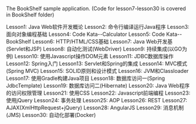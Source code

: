 The BookShelf sample application. (Code for lesson7-lesson30 is covered in BookShelf folder)

Lesson1: Java Web软件开发概论
Lesson2: 命令行编译运行Java程序
Lesson3: 面向对象编程基础
Lesson4: Code Kata--Calculator
Lesson5: Code Kata--BookShelf
Lesson6: HTTP/HTML/CSS基础
Lesson7: Java Web开发基(Servlet和JSP)
Lesson8: 自动化测试(WebDriver)
Lesson9: 持续集成(以GO为例)
Lesson10: 使用Javascript操作DOM元素
Lesson11: JDBC数据库操作
Lesson12: Spring入门
Lesson13: Servlet和Spring的集成
Lesson14: MVC模式(Spring MVC)
Lesson15: SOLID原则和设计模式
Lesson16: JVM和Classloader
Lesson17: 使用Gradle构建Java项目
Lesson18: 数据库访问一(Spring JdbcTemplate)
Lesson19: 数据库访问二(Hibernate)
Lesson20: Java Web程序的访问权限管理
Lesson21: 使用CSS
Lesson22: Javascript前端编程
Lesson23: 使用jQuery
Lesson24: 事务处理
Lesson25: AOP
Lesson26: REST
Lesson27: AJAX(XmlHttpRequest+jQuery)
Lesson28: AngularJS
Lesson29: 消息机制(JMS)
Lesson30: 自动化部署(Docker)
